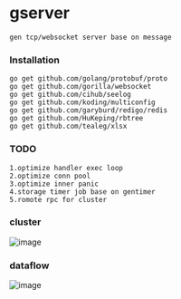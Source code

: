 # gserver
```
gen tcp/websocket server base on message
```
### Installation
```
go get github.com/golang/protobuf/proto
go get github.com/gorilla/websocket
go get github.com/cihub/seelog
go get github.com/koding/multiconfig
go get github.com/garyburd/redigo/redis
go get github.com/HuKeping/rbtree
go get github.com/tealeg/xlsx
```
### TODO
```
1.optimize handler exec loop
2.optimize conn pool
3.optimize inner panic
4.storage timer job base on gentimer
5.romote rpc for cluster
```
### cluster
![image](https://github.com/gfandada/gserver/blob/master/png/cluster.png)
### dataflow
![image](https://github.com/gfandada/gserver/blob/master/png/dataflow.png)
